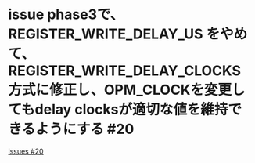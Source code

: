 # issue phase3で、REGISTER_WRITE_DELAY_US をやめて、REGISTER_WRITE_DELAY_CLOCKS 方式に修正し、OPM_CLOCKを変更してもdelay clocksが適切な値を維持できるようにする #20
[issues #20](https://github.com/cat2151/ym2151-zig-cc/issues/20)


